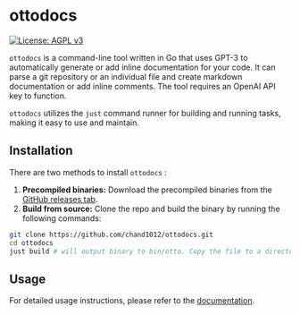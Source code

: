 # ottodocs

[![License: AGPL v3](https://img.shields.io/badge/License-AGPL%20v3-blue.svg)](https://www.gnu.org/licenses/agpl-3.0)

`ottodocs` is a command-line tool written in Go that uses GPT-3 to automatically generate or add inline documentation for your code. It can parse a git repository or an individual file and create markdown documentation or add inline comments. The tool requires an OpenAI API key to function.

`ottodocs` utilizes the `just` command runner for building and running tasks, making it easy to use and maintain.

## Installation

There are two methods to install `ottodocs` :

1. **Precompiled binaries:** Download the precompiled binaries from the [GitHub releases tab](https://github.com/chand1012/ottodocs/releases).
2. **Build from source:** Clone the repo and build the binary by running the following commands:

```sh
git clone https://github.com/chand1012/ottodocs.git
cd ottodocs
just build # will output binary to bin/otto. Copy the file to a directory in your PATH
```

## Usage

For detailed usage instructions, please refer to the [documentation](docs/otto.md).
